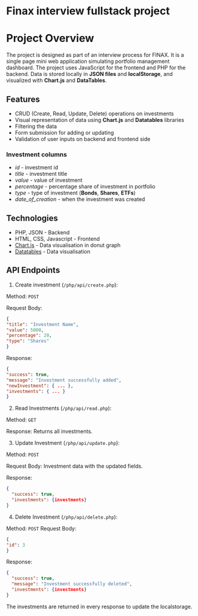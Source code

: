 # Finax interview fullstack project

# Project Overview

The project is designed as part of an 
interview process for FINAX. 
It is a single page mini web application
simulating portfolio management dashboard.
The project uses JavaScript for the frontend and PHP for the backend.
Data is stored locally in **JSON files** and **localStorage**,
and visualized with **Chart.js** and **DataTables**.

## Features

- CRUD (Create, Read, Update, Delete) operations on investments
- Visual representation of data using **Chart.js**
  and **Datatables** libraries
- Filtering the data
- Form submission for adding or updating
- Validation of user inputs on backend and frontend side

### Investment columns

- *id* - investment id
- *title* - investment title
- *value* - value of investment
- *percentage* - percentage share of investment in portfolio
- *type* - type of investment (**Bonds**, **Shares**, **ETFs**)
- *date_of_creation* - when the investment was created


## Technologies

- PHP, JSON - Backend
- HTML, CSS, Javascript - Frontend
- [Chart.js](https://www.chartjs.org/) - Data visualisation in donut graph
- [Datatables](https://datatables.net/) - Data visualisation


## API Endpoints

1. Create investment (`/php/api/create.php`):

Method: `POST`

Request Body:

```json
{
"title": "Investment Name",
"value": 5000,
"percentage": 20,
"type": "Shares"
}
```
Response:

```json
{
"success": true,
"message": "Investment successfully added",
"newInvestment": { ... },
"investments": { ... }
}
```

2. Read Investments (`/php/api/read.php`):

Method: `GET`

Response: Returns all investments.

3. Update Investment (`/php/api/update.php`):

Method: `POST`

Request Body: Investment data with the updated fields.

Response:
```json
{
  "success": true,
  "investments": {investments}
}
```

4. Delete Investment (`/php/api/delete.php`):

Method: `POST`
Request Body:

```json
{
"id": 3
}
```

Response:

```json
{
  "success": true, 
  "message": "Investment successfully deleted", 
  "investments": {investments}
}
```

The investments are returned in every 
response to update the localstorage.